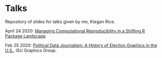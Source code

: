 # Talks
Repository of slides for talks given by me, Kiegan Rice. 

April 24 2020: [Managing Computational Reproducibility in a Shifting R Package Landscape](https://kiegan.github.io/talks/graphics-group-manager/graphics-group-manager.html) <br>  

Feb 25 2020: [Political Data Journalism: A History of Election Graphics in the U.S.](https://kiegan.github.io/talks/GG-political-data-journalism.pdf), ISU Graphics Group. <br> 


